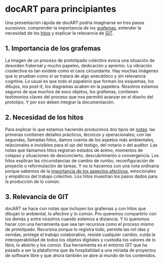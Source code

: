 # docART para principiantes #

Una presentación rápida de docART podría imaginarse en tres pasos sucesivos: comprender la importancia de los [grafemas](https://github.com/docART/documentacion/blob/recipe/prototyping/05_nocion_de_grafema.md), entender la necesidad de los [hitos](https://github.com/docART/documentacion/blob/recipe/prototyping/07_descripcion_de_un_hito.md) y explicar la relevancia de [GIT](https://www.google.es/url?sa=t&rct=j&q=&esrc=s&source=web&cd=6&cad=rja&uact=8&ved=0ahUKEwis2KDuy8LXAhVJnBoKHQlNCcAQFghGMAU&url=https%3A%2F%2Fes.wikipedia.org%2Fwiki%2FGit&usg=AOvVaw25U092MLY3uEdoHVT7OLkp).

## 1.  Importancia de los grafemas ##
La imagen de un proceso de prototipado colectivo evoca una situación de desorden fraternal y mucho papeleo, dedicación y apremio. La vibración cioolectiva es tan evidete como el caos circundante. Hay muchas imágenes que lo prueban como si se tratara de algo anecdótico y sin relevancia cogntiva. Lo usual es que todo el papalerío que forman los esquemas, los dibujos, los post-it, los diagramas acaben en la papelera. Nosotros estamos seguros de que muchos de esos objetos, los grafemas, contienen testimonios claves del proceso que nos permitió avanzar en el diseño del prototipo. Y por eso deben integrar la documentación. 

## 2.   Necesidad de los hitos ##
Para explicar lo que estamos haciendo producimos dos tipos de [notas](https://github.com/docART/documentacion/blob/recipe/prototyping/06_descripcion_de_nota.md): las primeras contienen detalles prácticos, técnicos y operacionales; con las segundas, llamadas hitos, damos cuenta de los aspetos más ambientales, relacionales e invisibles para el ojo del testigo, del notario o del auditor. Las notas que llamamos hitos registran estados de ánimo, momentos de colapso y situaciones de desconcierto, descubrimiento o convergencia. Los hitos explican las circunstancias de cambio de rumbo, reconfiguración de proyecto o reformulación de tareas. Y no lo hacemos con una nota ordinaria porque sabemos de la [importancia de los aspectos afectivos](https://github.com/docART/documentacion/blob/recipe/prototyping/13_la_importancia_de_los_afectos.md), emocionales y empáticos del trabajo colectivo. Los hitos muestran los pasos dados para la producción de lo común. 

## 3.   Relevancia de GIT ##
docART se hace con notas que incluyen los grafemas y con hitos que dibujan lo ambiental, lo afectivo y lo común. Pro queremos compartirlo con los demás y entre nosotros cuando estemos a distancia. Y lo queremos hacer con una herramienta que sea tan recursiva como el proceso mismo de prototipado. Recursiva porque lo registra todo, permite las mil idas y venidas, protege el trabajo colaborativo, resiste cualquier cambio, cuida la interoperabilidad de todos los objetos digitales y custodia los valores de lo libre, lo abierto y los común. Esa herramienta es el entorno GIT que ha pasado a ser la plataforma que da hospitalidad a una miriada de proyectos de software libre y que ahora tambièn se abre al mundo de los contenidos.
